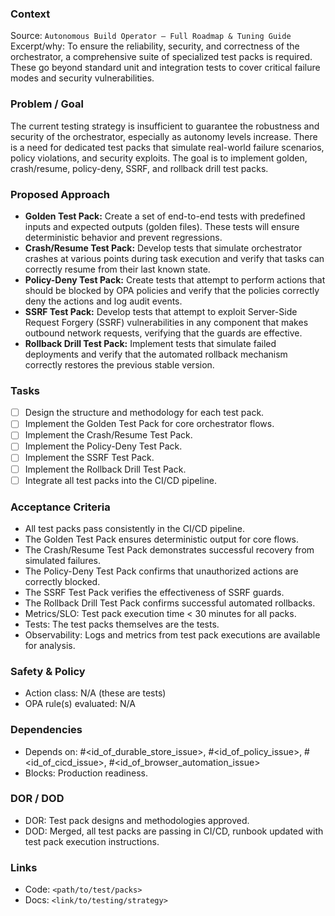 ### Context

Source: `Autonomous Build Operator — Full Roadmap & Tuning Guide`
Excerpt/why: To ensure the reliability, security, and correctness of the orchestrator, a comprehensive suite of specialized test packs is required. These go beyond standard unit and integration tests to cover critical failure modes and security vulnerabilities.

### Problem / Goal

The current testing strategy is insufficient to guarantee the robustness and security of the orchestrator, especially as autonomy levels increase. There is a need for dedicated test packs that simulate real-world failure scenarios, policy violations, and security exploits. The goal is to implement golden, crash/resume, policy-deny, SSRF, and rollback drill test packs.

### Proposed Approach

- **Golden Test Pack:** Create a set of end-to-end tests with predefined inputs and expected outputs (golden files). These tests will ensure deterministic behavior and prevent regressions.
- **Crash/Resume Test Pack:** Develop tests that simulate orchestrator crashes at various points during task execution and verify that tasks can correctly resume from their last known state.
- **Policy-Deny Test Pack:** Create tests that attempt to perform actions that should be blocked by OPA policies and verify that the policies correctly deny the actions and log audit events.
- **SSRF Test Pack:** Develop tests that attempt to exploit Server-Side Request Forgery (SSRF) vulnerabilities in any component that makes outbound network requests, verifying that the guards are effective.
- **Rollback Drill Test Pack:** Implement tests that simulate failed deployments and verify that the automated rollback mechanism correctly restores the previous stable version.

### Tasks

- [ ] Design the structure and methodology for each test pack.
- [ ] Implement the Golden Test Pack for core orchestrator flows.
- [ ] Implement the Crash/Resume Test Pack.
- [ ] Implement the Policy-Deny Test Pack.
- [ ] Implement the SSRF Test Pack.
- [ ] Implement the Rollback Drill Test Pack.
- [ ] Integrate all test packs into the CI/CD pipeline.

### Acceptance Criteria

- All test packs pass consistently in the CI/CD pipeline.
- The Golden Test Pack ensures deterministic output for core flows.
- The Crash/Resume Test Pack demonstrates successful recovery from simulated failures.
- The Policy-Deny Test Pack confirms that unauthorized actions are correctly blocked.
- The SSRF Test Pack verifies the effectiveness of SSRF guards.
- The Rollback Drill Test Pack confirms successful automated rollbacks.
- Metrics/SLO: Test pack execution time < 30 minutes for all packs.
- Tests: The test packs themselves are the tests.
- Observability: Logs and metrics from test pack executions are available for analysis.

### Safety & Policy

- Action class: N/A (these are tests)
- OPA rule(s) evaluated: N/A

### Dependencies

- Depends on: #<id_of_durable_store_issue>, #<id_of_policy_issue>, #<id_of_cicd_issue>, #<id_of_browser_automation_issue>
- Blocks: Production readiness.

### DOR / DOD

- DOR: Test pack designs and methodologies approved.
- DOD: Merged, all test packs are passing in CI/CD, runbook updated with test pack execution instructions.

### Links

- Code: `<path/to/test/packs>`
- Docs: `<link/to/testing/strategy>`

